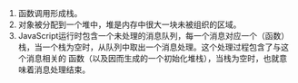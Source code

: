 

1. 函数调用形成栈。
2. 对象被分配到一个堆中，堆是内存中很大一块未被组织的区域。
3. JavaScript运行时包含一个未处理的消息队列，每一个消息对应一个（函数）栈，当一个栈为空时，从队列中取出一个消息处理。这个处理过程包含了与这个消息相关的
函数（以及因而生成的一个初始化堆栈），当栈为空时，也就意味着消息处理结束。
